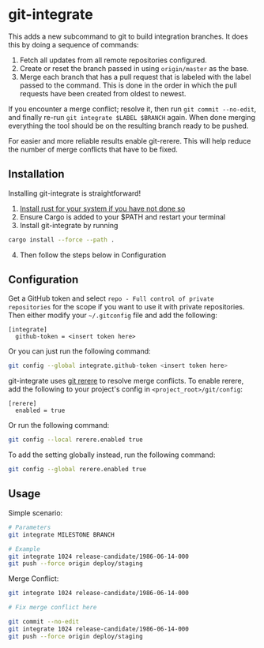 # git-integrate

This adds a new subcommand to git to build integration branches. It does this
by doing a sequence of commands:

1. Fetch all updates from all remote repositories configured.
2. Create or reset the branch passed in using `origin/master` as the base.
3. Merge each branch that has a pull request that is labeled with the label
   passed to the command. This is done in the order in which the pull requests
   have been created from oldest to newest.

If you encounter a merge conflict; resolve it, then run `git commit --no-edit`,
and finally re-run `git integrate $LABEL $BRANCH` again. When done merging
everything the tool should be on the resulting branch ready to be pushed.

For easier and more reliable results enable git-rerere. This will help reduce
the number of merge conflicts that have to be fixed.

## Installation
Installing git-integrate is straightforward!

1. [Install rust for your system if you have not done so](https://www.rust-lang.org/tools/install)
2. Ensure Cargo is added to your $PATH and restart your terminal
3. Install git-integrate by running
```bash
cargo install --force --path .
```
4. Then follow the steps below in Configuration

## Configuration

Get a GitHub token and select `repo - Full control of private repositories` for
the scope if you want to use it with private repositories. Then either modify
your `~/.gitconfig` file and add the following:

```
[integrate]
  github-token = <insert token here>
```

Or you can just run the following command:

```bash
git config --global integrate.github-token <insert token here>
```

git-integrate uses [git rerere](https://git-scm.com/docs/git-rerere) to resolve merge conflicts. To enable rerere, add the following to your project's config in `<project_root>/git/config`:

```
[rerere]
  enabled = true
```

Or run the following command:

```bash
git config --local rerere.enabled true
```

To add the setting globally instead, run the following command:

```bash
git config --global rerere.enabled true
```

## Usage

Simple scenario:
```bash
# Parameters
git integrate MILESTONE BRANCH

# Example
git integrate 1024 release-candidate/1986-06-14-000
git push --force origin deploy/staging
```

Merge Conflict:
```bash
git integrate 1024 release-candidate/1986-06-14-000

# Fix merge conflict here

git commit --no-edit
git integrate 1024 release-candidate/1986-06-14-000
git push --force origin deploy/staging
```
